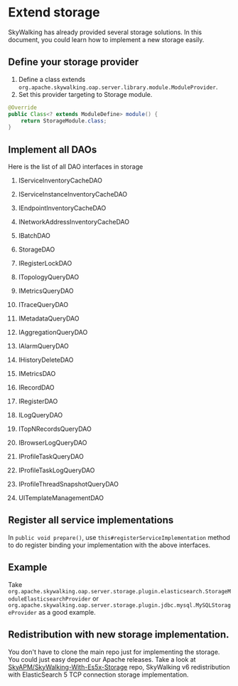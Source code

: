 # Extend storage
SkyWalking has already provided several storage solutions. In this document, you could 
learn how to implement a new storage easily. 

## Define your storage provider
1. Define a class extends `org.apache.skywalking.oap.server.library.module.ModuleProvider`.
2. Set this provider targeting to Storage module.
```java
@Override 
public Class<? extends ModuleDefine> module() {
    return StorageModule.class;
}
```

## Implement all DAOs
Here is the list of all DAO interfaces in storage
1. IServiceInventoryCacheDAO
1. IServiceInstanceInventoryCacheDAO
1. IEndpointInventoryCacheDAO
1. INetworkAddressInventoryCacheDAO
1. IBatchDAO
1. StorageDAO
1. IRegisterLockDAO
1. ITopologyQueryDAO
1. IMetricsQueryDAO
1. ITraceQueryDAO
1. IMetadataQueryDAO
1. IAggregationQueryDAO
1. IAlarmQueryDAO
1. IHistoryDeleteDAO
1. IMetricsDAO
1. IRecordDAO
1. IRegisterDAO
1. ILogQueryDAO
1. ITopNRecordsQueryDAO
1. IBrowserLogQueryDAO

1. IProfileTaskQueryDAO
1. IProfileTaskLogQueryDAO
1. IProfileThreadSnapshotQueryDAO
1. UITemplateManagementDAO
## Register all service implementations
In `public void prepare()`, use `this#registerServiceImplementation` method to do register binding your implementation with the above interfaces.

## Example
Take `org.apache.skywalking.oap.server.storage.plugin.elasticsearch.StorageModuleElasticsearchProvider` 
or `org.apache.skywalking.oap.server.storage.plugin.jdbc.mysql.MySQLStorageProvider`  as a good example.

## Redistribution with new storage implementation.
You don't have to clone the main repo just for implementing the storage. You could just easy depend our Apache releases.
Take a look at [SkyAPM/SkyWalking-With-Es5x-Storage](https://github.com/SkyAPM/SkyWalking-With-Es5x-Storage) repo, SkyWalking v6 redistribution with ElasticSearch 5 TCP connection storage implementation.
